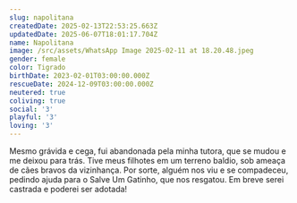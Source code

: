 ```yaml
---
slug: napolitana
createdDate: 2025-02-13T22:53:25.663Z
updatedDate: 2025-06-07T18:01:17.704Z
name: Napolitana
image: /src/assets/WhatsApp Image 2025-02-11 at 18.20.48.jpeg
gender: female
color: Tigrado
birthDate: 2023-02-01T03:00:00.000Z
rescueDate: 2024-12-09T03:00:00.000Z
neutered: true
coliving: true
social: '3'
playful: '3'
loving: '3'
---
```


Mesmo grávida e cega, fui abandonada pela minha tutora, que se mudou e me deixou para trás. Tive meus filhotes em um terreno baldio, sob ameaça de cães bravos da vizinhança. Por sorte, alguém nos viu e se compadeceu, pedindo ajuda para o Salve Um Gatinho, que nos resgatou. Em breve serei castrada e poderei ser adotada!

